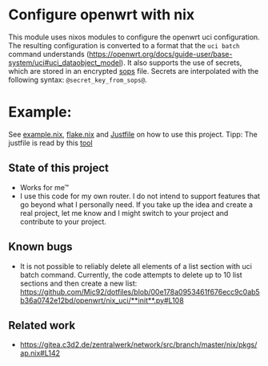 # Configure openwrt with nix

This module uses nixos modules to configure the openwrt uci configuration. The
resulting configuration is converted to a format that the `uci batch` command
understands
(https://openwrt.org/docs/guide-user/base-system/uci#uci_dataobject_model). It
also supports the use of secrets, which are stored in an encrypted
[sops](https://github.com/mozilla/sops) file. Secrets are interpolated with the
following syntax: `@secret_key_from_sops@`.

# Example:

See [example.nix](example.nix), [flake.nix](flake.nix) and [Justfile](Justfile)
on how to use this project. Tipp: The justfile is read by this
[tool](https://github.com/casey/just)

## State of this project

- Works for me™
- I use this code for my own router. I do not intend to support features that go
  beyond what I personally need. If you take up the idea and create a real
  project, let me know and I might switch to your project and contribute to your
  project.

## Known bugs

- It is not possible to reliably delete all elements of a list section with uci
  batch command. Currently, the code attempts to delete up to 10 list sections
  and then create a new list:
  https://github.com/Mic92/dotfiles/blob/00e178a0953461f676ecc9c0ab5b36a0742e12bd/openwrt/nix_uci/**init**.py#L108

## Related work

- https://gitea.c3d2.de/zentralwerk/network/src/branch/master/nix/pkgs/ap.nix#L142
